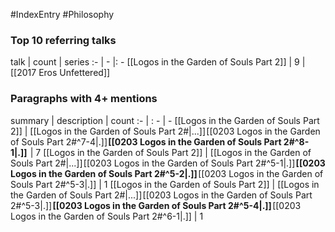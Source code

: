 #IndexEntry #Philosophy

### Top 10 referring talks
talk | count | series
:- | - |: -
[[Logos in the Garden of Souls Part 2]] | 9 | [[2017 Eros Unfettered]]

### Paragraphs with 4+ mentions
summary | description | count
:- | : - | -
[[Logos in the Garden of Souls Part 2]] | [[Logos in the Garden of Souls Part 2#\|...]] [[0203 Logos in the Garden of Souls Part 2#^7-4\|.]] **[[0203 Logos in the Garden of Souls Part 2#^8-1\|.]]**  | 7
[[Logos in the Garden of Souls Part 2]] | [[Logos in the Garden of Souls Part 2#\|...]] [[0203 Logos in the Garden of Souls Part 2#^5-1\|.]] **[[0203 Logos in the Garden of Souls Part 2#^5-2\|.]]** [[0203 Logos in the Garden of Souls Part 2#^5-3\|.]] | 1
[[Logos in the Garden of Souls Part 2]] | [[Logos in the Garden of Souls Part 2#\|...]] [[0203 Logos in the Garden of Souls Part 2#^5-3\|.]] **[[0203 Logos in the Garden of Souls Part 2#^5-4\|.]]** [[0203 Logos in the Garden of Souls Part 2#^6-1\|.]] | 1


